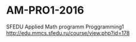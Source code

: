 # AM-PRO1-2016
SFEDU Applied Math programm Proggramming1
http://edu.mmcs.sfedu.ru/course/view.php?id=178
